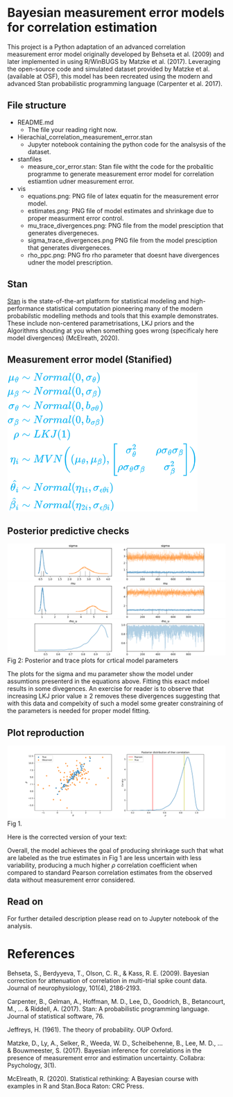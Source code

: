 # Bayesian measurement error models for correlation estimation

This project is a Python adaptation of an advanced correlation measurement error model originally developed  by Behseta et al. (2009) and later implemented in using R/WinBUGS by Matzke et al. (2017). Leveraging the open-source code and simulated dataset provided by Matzke et al. (available at OSF), this model has been recreated using the modern and advanced Stan probabilistic programming language (Carpenter et al. 2017).

## File structure
- README.md 
    - The file your reading right now.
- Hierachial_correlation_measurement_error.stan
    - Jupyter notebook containing the python code for the analsysis of the dataset. 
- stanfiles
    - measure_cor_error.stan: Stan file witht the code for the probalitic programme to generate measurement error model for correlation estiamtion udner measurement error.
- vis 
  - equations.png: PNG file of latex equatin for the measurement error model.
  - estimates.png: PNG file of model estimates and shrinkage due to proper measurment error control.
  - mu_trace_divergences.png: PNG file from the model presciption that generates divergeneces.
  - sigma_trace_divergences.png PNG file from the model presciption that generates divergeneces.
  - rho_ppc.png: PNG fro rho parameter that doesnt have divergences udner the model prescription.

## Stan
[Stan](https://mc-stan.org/) is the state-of-the-art platform for statistical modeling and high-performance statistical computation pioneering many of the modern probabilstic modelling methods and tools that this example demonstrates. These include non-centered parametrisations, LKJ priors and the Algorithms shouting at you when something goes wrong (specificaly here model divergences) (McElreath, 2020).  

## Measurement error model (Stanified)

![equations](vis/equations.png)

## Posterior predictive checks

![sigma_div](vis/sigma_trace_divergences.png)
![mu_div](vis/mu_trace_divergences.png)
![rho](vis/rho_ppc.png)
Fig 2: Posterior and trace plots for crtical model parameters

The plots for the sigma and mu parameter show the model under assumtions presenterd in the equations above. Fitting this exact mdoel results in some divegences. An exercise for reader is to observe that increasing LKJ prior value $\geq$ 2 removes these divergences suggesting that with this data and compelxity of such a model some greater constraining of the parameters is needed for proper model fitting.

## Plot reproduction
![estimates](vis/estimates.png)
Fig 1.


Here is the corrected version of your text:

Overall, the model achieves the goal of producing shrinkage such that what are labeled as the true estimates in Fig 1 are less uncertain with less variability, producing a much higher $\rho$ correlation coefficient when compared to standard Pearson correlation estimates from the observed data without measurement error considered.

## Read on
For further detailed description please read on to Jupyter notebook of the analysis.

# References

Behseta, S., Berdyyeva, T., Olson, C. R., & Kass, R. E. (2009). Bayesian correction for attenuation of correlation in multi-trial spike count data. Journal of neurophysiology, 101(4), 2186-2193.

Carpenter, B., Gelman, A., Hoffman, M. D., Lee, D., Goodrich, B., Betancourt, M., ... & Riddell, A. (2017). Stan: A probabilistic programming language. Journal of statistical software, 76.

Jeffreys, H. (1961). The theory of probability. OUP Oxford.

Matzke, D., Ly, A., Selker, R., Weeda, W. D., Scheibehenne, B., Lee, M. D., ... & Bouwmeester, S. (2017). Bayesian inference for correlations in the presence of measurement error and estimation uncertainty. Collabra: Psychology, 3(1).

McElreath, R. (2020). Statistical rethinking: A Bayesian course with examples in R and Stan.Boca Raton: CRC Press.